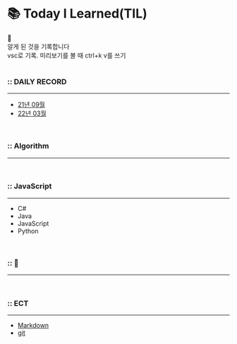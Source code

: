 # 📚 Today I Learned(TIL)

📝 <br>
알게 된 것을 기록합니다 <br>
vsc로 기록. 미리보기를 볼 때 ctrl+k v를 쓰기 <br> <br>

### :: DAILY RECORD
---
- [21년 09월](https://github.com/Sunny713/TIL/blob/main/Daily_Record/21_09.md)
- [22년 03월](https://github.com/Sunny713/TIL/blob/main/Daily_Record/22_03.md)

<br>

### :: Algorithm
---

<br> 

### :: JavaScript
---
- C#
- Java
- JavaScript
- Python

<br>

### :: 📖
---



<br>

### :: ECT
---
- [Markdown](https://github.com/Sunny713/TIL/blob/main/Markdown.md)
- [git](https://github.com/Sunny713/TIL/blob/main/Git/git.md)
